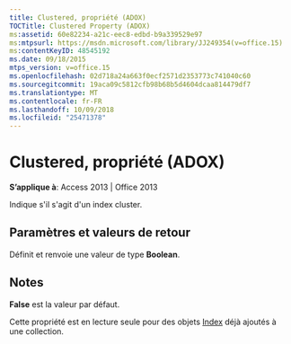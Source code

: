 ```yaml
---
title: Clustered, propriété (ADOX)
TOCTitle: Clustered Property (ADOX)
ms:assetid: 60e82234-a21c-eec8-edbd-b9a339529e97
ms:mtpsurl: https://msdn.microsoft.com/library/JJ249354(v=office.15)
ms:contentKeyID: 48545192
ms.date: 09/18/2015
mtps_version: v=office.15
ms.openlocfilehash: 02d718a24a663f0ecf2571d2353773c741040c60
ms.sourcegitcommit: 19aca09c5812cfb98b68b5d4604dcaa814479df7
ms.translationtype: MT
ms.contentlocale: fr-FR
ms.lasthandoff: 10/09/2018
ms.locfileid: "25471378"
---
```

# <a name="clustered-property-adox"></a>Clustered, propriété (ADOX)


**S’applique à**: Access 2013 | Office 2013

Indique s'il s'agit d'un index cluster.

## <a name="settings-and-return-values"></a>Paramètres et valeurs de retour

Définit et renvoie une valeur de type **Boolean**.

## <a name="remarks"></a>Notes

**False** est la valeur par défaut.

Cette propriété est en lecture seule pour des objets [Index](index-object-adox.md) déjà ajoutés à une collection.

